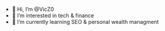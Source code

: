 - 👋 Hi, I’m @VicZ0
- 👀 I’m interested in tech & finance
- 🌱 I’m currently learning SEO & personal wealth managment


<!---
VicZ0/VicZ0 is a ✨ special ✨ repository because its `README.md` (this file) appears on your GitHub profile.
You can click the Preview link to take a look at your changes.
--->
